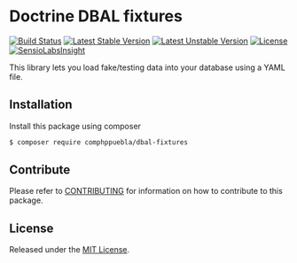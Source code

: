 # Doctrine DBAL fixtures

[![Build Status][travis-badge]][travis]
[![Latest Stable Version][stable-badge]][composer]
[![Latest Unstable Version][unstable-badge]][composer]
[![License][license-badge]][license]
[![SensioLabsInsight][sensiolabs-badge]][sensiolabs]

This library lets you load fake/testing data into your database using a YAML file.

## Installation

Install this package using composer

```bash
$ composer require comphppuebla/dbal-fixtures
```

## Contribute

Please refer to [CONTRIBUTING][contribute] for information on how to contribute to this package.

## License

Released under the [MIT License][license].

[travis]: https://travis-ci.org/ComPHPPuebla/dbal-fixtures
[travis-badge]: https://travis-ci.org/ComPHPPuebla/dbal-fixtures.svg?branch=master
[composer]: https://packagist.org/packages/comphppuebla/dbal-fixtures
[stable-badge]: https://poser.pugx.org/comphppuebla/dbal-fixtures/v/stable.svg
[unstable-badge]: https://poser.pugx.org/comphppuebla/dbal-fixtures/v/unstable.svg
[license-badge]: https://poser.pugx.org/comphppuebla/dbal-fixtures/license.svg
[license]: https://github.com/ComPHPPuebla/dbal-fixtures/blob/master/LICENSE
[sensiolabs-badge]: https://insight.sensiolabs.com/projects/d876000d-611d-473f-b58c-64582903f7a9/mini.png
[sensiolabs]: https://insight.sensiolabs.com/projects/d876000d-611d-473f-b58c-64582903f7a9
[contribute]: https://github.com/ComPHPPuebla/dbal-fixtures/blob/master/CONTRIBUTING.md
